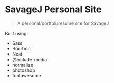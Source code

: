 # SavageJ Personal Site

>A personal/portfoli/resume site for SavageJ

Built using:

- Sass
- Bourbon
- Neat
- @include-media
- normalize
- photoshop
- fontawesome
